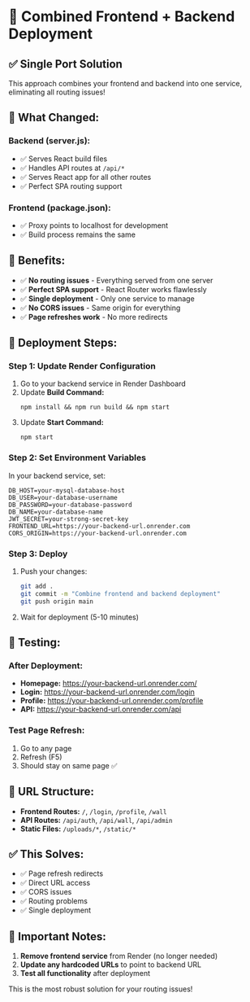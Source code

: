 # 🚀 Combined Frontend + Backend Deployment

## ✅ **Single Port Solution**

This approach combines your frontend and backend into one service, eliminating all routing issues!

## 🔧 **What Changed:**

### **Backend (server.js):**
- ✅ Serves React build files
- ✅ Handles API routes at `/api/*`
- ✅ Serves React app for all other routes
- ✅ Perfect SPA routing support

### **Frontend (package.json):**
- ✅ Proxy points to localhost for development
- ✅ Build process remains the same

## 🎯 **Benefits:**

- ✅ **No routing issues** - Everything served from one server
- ✅ **Perfect SPA support** - React Router works flawlessly
- ✅ **Single deployment** - Only one service to manage
- ✅ **No CORS issues** - Same origin for everything
- ✅ **Page refreshes work** - No more redirects

## 🚀 **Deployment Steps:**

### **Step 1: Update Render Configuration**
1. Go to your backend service in Render Dashboard
2. Update **Build Command:**
   ```
   npm install && npm run build && npm start
   ```
3. Update **Start Command:**
   ```
   npm start
   ```

### **Step 2: Set Environment Variables**
In your backend service, set:
```
DB_HOST=your-mysql-database-host
DB_USER=your-database-username
DB_PASSWORD=your-database-password
DB_NAME=your-database-name
JWT_SECRET=your-strong-secret-key
FRONTEND_URL=https://your-backend-url.onrender.com
CORS_ORIGIN=https://your-backend-url.onrender.com
```

### **Step 3: Deploy**
1. Push your changes:
   ```bash
   git add .
   git commit -m "Combine frontend and backend deployment"
   git push origin main
   ```

2. Wait for deployment (5-10 minutes)

## 🧪 **Testing:**

### **After Deployment:**
- **Homepage:** https://your-backend-url.onrender.com/
- **Login:** https://your-backend-url.onrender.com/login
- **Profile:** https://your-backend-url.onrender.com/profile
- **API:** https://your-backend-url.onrender.com/api

### **Test Page Refresh:**
1. Go to any page
2. Refresh (F5)
3. Should stay on same page ✅

## 📝 **URL Structure:**

- **Frontend Routes:** `/`, `/login`, `/profile`, `/wall`
- **API Routes:** `/api/auth`, `/api/wall`, `/api/admin`
- **Static Files:** `/uploads/*`, `/static/*`

## ✅ **This Solves:**

- ✅ Page refresh redirects
- ✅ Direct URL access
- ✅ CORS issues
- ✅ Routing problems
- ✅ Single deployment

## 🚨 **Important Notes:**

1. **Remove frontend service** from Render (no longer needed)
2. **Update any hardcoded URLs** to point to backend URL
3. **Test all functionality** after deployment

This is the most robust solution for your routing issues! 